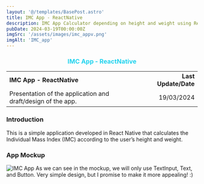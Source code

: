 ```yaml
---
layout: '@/templates/BasePost.astro'
title: IMC App - ReactNative
description: IMC App Calculator depending on height and weight using ReactNative
pubDate: 2024-03-19T00:00:00Z
imgSrc: '/assets/images/imc_appv.png'
imgAlt: 'IMC_app'
---
```


<h3 style="color: rgb(34, 211, 238); text-align: center;">IMC App - ReactNative</h3>
<table>
  <tr>
    <td><strong>IMC App - ReactNative</strong></td>
    <td style="text-align: right;"><strong>Last Update/Date</strong></td>
  </tr>
  <tr>
    <td>Presentation of the application and draft/design of the app.</td>
<td style="text-align: right;">19/03/2024</td>
  </tr>
</table>

### Introduction
This is a simple application developed in React Native that calculates the Individual Mass Index (IMC) according to the user’s height and weight.
 
### App Mockup 
<img alt="IMC App" src="/assets/images/imc_appv.png">
As we can see in the mockup, we will only use TextInput, Text, and Button.
Very simple design, but I promise to make it more appealing! :)